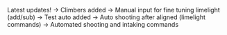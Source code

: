 Latest updates!
-> Climbers added
-> Manual input for fine tuning limelight (add/sub)
-> Test auto added
-> Auto shooting after aligned (limelight commands)
-> Automated shooting and intaking commands
